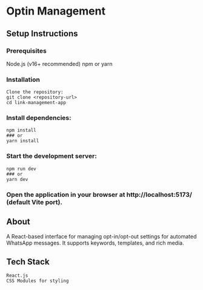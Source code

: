 # Optin Management

## Setup Instructions

### Prerequisites
  Node.js (v16+ recommended)
  npm or yarn

### Installation
    Clone the repository:
    git clone <repository-url>
    cd link-management-app

### Install dependencies:
    npm install
    ### or
    yarn install

### Start the development server:
    npm run dev
    ### or
    yarn dev

### Open the application in your browser at http://localhost:5173/ (default Vite port).


## About
A React-based interface for managing opt-in/opt-out settings for automated WhatsApp messages. It supports keywords, templates, and rich media.

## Tech Stack
    React.js
    CSS Modules for styling


